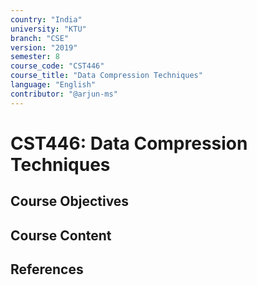 ```yaml
---
country: "India"
university: "KTU"
branch: "CSE"
version: "2019"
semester: 8
course_code: "CST446"
course_title: "Data Compression Techniques"
language: "English"
contributor: "@arjun-ms"
---
```


# CST446: Data Compression Techniques

## Course Objectives
<!-- Add your objectives here -->

## Course Content
<!-- Add your syllabus content here -->

## References
<!-- Add reference books here -->
